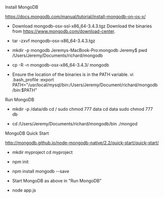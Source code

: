 Install MongoDB

https://docs.mongodb.com/manual/tutorial/install-mongodb-on-os-x/

- Download mongodb-osx-ssl-x86_64-3.4.3.tgz
  Download the binaries from https://www.mongodb.com/download-center.

- tar -zxvf mongodb-osx-x86_64-3.4.3.tgz

- mkdir -p mongodb
  Jeremys-MacBook-Pro:mongodb Jeremy$ pwd
  /Users/Jeremy/Documents/richard/mongodb

- cp -R -n mongodb-osx-x86_64-3.4.3/ mongodb

- Ensure the location of the binaries is in the PATH variable.
  vi .bash_profile
  :export PATH="/usr/local/mysql/bin:/Users/Jeremy/Document/richard/mongodb/bin:$PATH"

Run MongoDB

- mkdir -p /data/db
  cd /
  sudo chmod 777 data
  cd data
  sudo chmod 777 db

- cd /Users/Jeremy/Documents/richard/mongodb/bin
  ./mongod

MongoDB Quick Start 

http://mongodb.github.io/node-mongodb-native/2.2/quick-start/quick-start/

- mkdir myproject
  cd myproject

- npm init

- npm install mongodb --save

- Start MongoDB as above in "Run MongoDB"

- node app.js 

